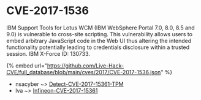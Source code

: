 # CVE-2017-1536

IBM Support Tools for Lotus WCM (IBM WebSphere Portal 7.0, 8.0, 8.5 and 9.0) is vulnerable to cross-site scripting. This vulnerability allows users to embed arbitrary JavaScript code in the Web UI thus altering the intended functionality potentially leading to credentials disclosure within a trusted session. IBM X-Force ID: 130733.

{% embed url="https://github.com/Live-Hack-CVE/full_database/blob/main/cves/2017/CVE-2017-1536.json" %}


* nsacyber ~> [Detect-CVE-2017-15361-TPM](https://zeste.alice-snow.ru/2017/database/cve-2017-1536/detect-cve-2017-15361-tpm-nsacyber)
* lva ~> [Infineon-CVE-2017-15361](https://zeste.alice-snow.ru/2017/database/cve-2017-1536/infineon-cve-2017-15361-lva)